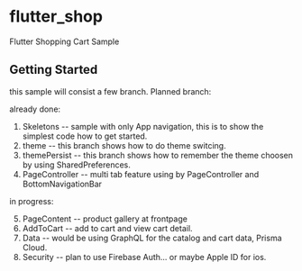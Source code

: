# flutter_shop

Flutter Shopping Cart Sample

## Getting Started

this sample will consist a few branch.  Planned branch:

already done:

1. Skeletons -- sample with only App navigation, this is to show the simplest code how to get started.
2. theme -- this branch shows how to do theme switcing.
3. themePersist -- this branch shows how to remember the theme choosen by using SharedPreferences.
4. PageController -- multi tab feature using by PageController and BottomNavigationBar

in progress:

5. PageContent -- product gallery at frontpage
6. AddToCart -- add to cart and view cart detail.
7. Data -- would be using GraphQL for the catalog and cart data, Prisma Cloud.
8. Security -- plan to use Firebase Auth... or maybe Apple ID for ios.